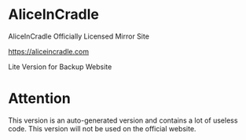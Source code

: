 # AliceInCradle
AliceInCradle Officially Licensed Mirror Site

https://aliceincradle.com

Lite Version for Backup Website
# Attention
This version is an auto-generated version and contains a lot of useless code. This version will not be used on the official website.
